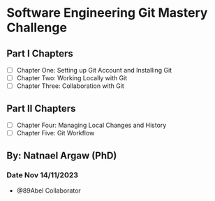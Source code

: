 # Software Engineering Git Mastery Challenge
## Part I Chapters
- [ ] Chapter One: Setting up Git Account and Installing Git
- [ ] Chapter Two: Working Locally with Git
- [ ] Chapter Three: Collaboration with Git
## Part II Chapters
- [ ] Chapter Four: Managing Local Changes and History
- [ ] Chapter Five: Git Workflow
## By: Natnael Argaw (PhD)
### Date Nov 14/11/2023
* @89Abel Collaborator
